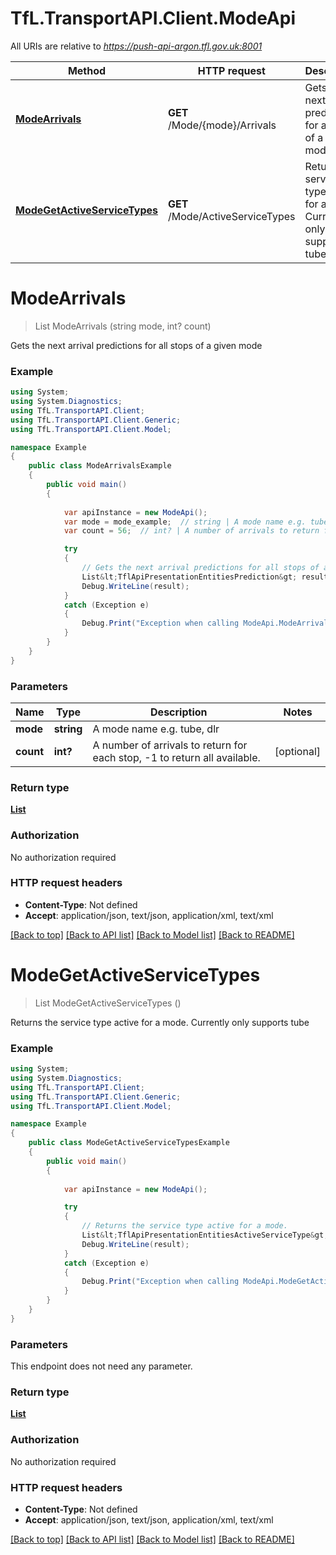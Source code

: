 # TfL.TransportAPI.Client.ModeApi

All URIs are relative to *https://push-api-argon.tfl.gov.uk:8001*

Method | HTTP request | Description
------------- | ------------- | -------------
[**ModeArrivals**](ModeApi.md#modearrivals) | **GET** /Mode/{mode}/Arrivals | Gets the next arrival predictions for all stops of a given mode
[**ModeGetActiveServiceTypes**](ModeApi.md#modegetactiveservicetypes) | **GET** /Mode/ActiveServiceTypes | Returns the service type active for a mode.              Currently only supports tube


<a name="modearrivals"></a>
# **ModeArrivals**
> List<TflApiPresentationEntitiesPrediction> ModeArrivals (string mode, int? count)

Gets the next arrival predictions for all stops of a given mode

### Example
```csharp
using System;
using System.Diagnostics;
using TfL.TransportAPI.Client;
using TfL.TransportAPI.Client.Generic;
using TfL.TransportAPI.Client.Model;

namespace Example
{
    public class ModeArrivalsExample
    {
        public void main()
        {
            
            var apiInstance = new ModeApi();
            var mode = mode_example;  // string | A mode name e.g. tube, dlr
            var count = 56;  // int? | A number of arrivals to return for each stop, -1 to return all available. (optional) 

            try
            {
                // Gets the next arrival predictions for all stops of a given mode
                List&lt;TflApiPresentationEntitiesPrediction&gt; result = apiInstance.ModeArrivals(mode, count);
                Debug.WriteLine(result);
            }
            catch (Exception e)
            {
                Debug.Print("Exception when calling ModeApi.ModeArrivals: " + e.Message );
            }
        }
    }
}
```

### Parameters

Name | Type | Description  | Notes
------------- | ------------- | ------------- | -------------
 **mode** | **string**| A mode name e.g. tube, dlr | 
 **count** | **int?**| A number of arrivals to return for each stop, -1 to return all available. | [optional] 

### Return type

[**List<TflApiPresentationEntitiesPrediction>**](TflApiPresentationEntitiesPrediction.md)

### Authorization

No authorization required

### HTTP request headers

 - **Content-Type**: Not defined
 - **Accept**: application/json, text/json, application/xml, text/xml

[[Back to top]](#) [[Back to API list]](../README.md#documentation-for-api-endpoints) [[Back to Model list]](../README.md#documentation-for-models) [[Back to README]](../README.md)

<a name="modegetactiveservicetypes"></a>
# **ModeGetActiveServiceTypes**
> List<TflApiPresentationEntitiesActiveServiceType> ModeGetActiveServiceTypes ()

Returns the service type active for a mode.              Currently only supports tube

### Example
```csharp
using System;
using System.Diagnostics;
using TfL.TransportAPI.Client;
using TfL.TransportAPI.Client.Generic;
using TfL.TransportAPI.Client.Model;

namespace Example
{
    public class ModeGetActiveServiceTypesExample
    {
        public void main()
        {
            
            var apiInstance = new ModeApi();

            try
            {
                // Returns the service type active for a mode.              Currently only supports tube
                List&lt;TflApiPresentationEntitiesActiveServiceType&gt; result = apiInstance.ModeGetActiveServiceTypes();
                Debug.WriteLine(result);
            }
            catch (Exception e)
            {
                Debug.Print("Exception when calling ModeApi.ModeGetActiveServiceTypes: " + e.Message );
            }
        }
    }
}
```

### Parameters
This endpoint does not need any parameter.

### Return type

[**List<TflApiPresentationEntitiesActiveServiceType>**](TflApiPresentationEntitiesActiveServiceType.md)

### Authorization

No authorization required

### HTTP request headers

 - **Content-Type**: Not defined
 - **Accept**: application/json, text/json, application/xml, text/xml

[[Back to top]](#) [[Back to API list]](../README.md#documentation-for-api-endpoints) [[Back to Model list]](../README.md#documentation-for-models) [[Back to README]](../README.md)

